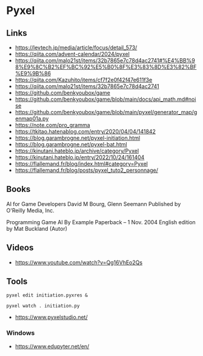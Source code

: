 # Pyxel

## Links

- https://levtech.jp/media/article/focus/detail_573/
- <https://qiita.com/advent-calendar/2024/pyxel>
- https://qiita.com/malo21st/items/32b7865e7c78d4ac2741#%E4%BB%98%E9%8C%B2%EF%BC%92%E5%B0%8F%E3%83%8D%E3%82%BF%E9%9B%86
- https://qiita.com/Kazuhito/items/cf7f2e0f42f47e611f3e
- https://qiita.com/malo21st/items/32b7865e7c78d4ac2741
- https://github.com/benkyoubox/game
- <https://github.com/benkyoubox/game/blob/main/docs/api_math.md#noise>
- <https://github.com/benkyoubox/game/blob/main/pyxel/generator_map/genmap01a.py>
- <https://note.com/pro_gramma>
- <https://tkitao.hatenablog.com/entry/2020/04/04/141842>
- <https://blog.garambrogne.net/pyxel-initiation.html>
- <https://blog.garambrogne.net/pyxel-bat.html>
- <https://kinutani.hateblo.jp/archive/category/Pyxel>
- <https://kinutani.hateblo.jp/entry/2022/10/24/161404>
- https://flallemand.fr/blog/index.html#category=Pyxel
- https://flallemand.fr/blog/posts/pyxel_tuto2_personnage/

## Books

AI for Game Developers
David M Bourg, Glenn Seemann
Published by O'Reilly Media, Inc.

Programming Game AI By Example Paperback – 1 Nov. 2004
English edition  by Mat Buckland (Autor)

## Videos

- <https://www.youtube.com/watch?v=Qg16VhEo2Qs>

## Tools

```shell
pyxel edit initiation.pyxres &

```

```shell
pyxel watch . initiation.py
```

- <https://www.pyxelstudio.net/>

### Windows

- <https://www.edupyter.net/en/>
